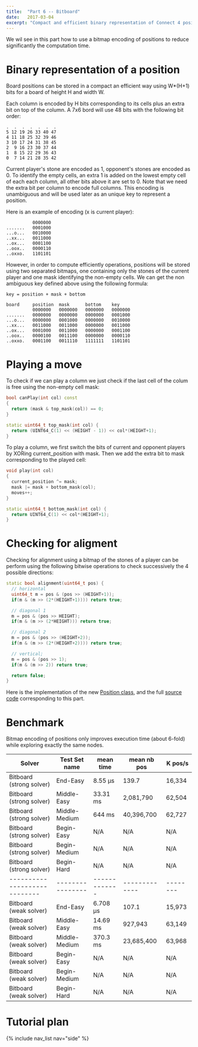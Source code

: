 ```yaml
---
title:  "Part 6 -- Bitboard"
date:   2017-03-04
excerpt: "Compact and efficient binary representation of Connect 4 positions"
---
```


We wil see in this part how to use a bitmap encoding of positions to reduce significantly the computation time.

# Binary representation of a position

Board positions can be stored in a compact an efficient way using W\*(H+1) bits for a board of height H and width W.

Each column is encoded by H bits corresponding to its cells plus an extra bit on top of the column. A 7x6 bord will use 48 bits with the following bit order:

```
.  .  .  .  .  .  .
5 12 19 26 33 40 47
4 11 18 25 32 39 46
3 10 17 24 31 38 45
2  9 16 23 30 37 44
1  8 15 22 29 36 43
0  7 14 21 28 35 42 
```

Current player's stone are encoded as 1, opponent's stones are encoded as 0. To identify the empty cells, an extra 1 is added on the lowest empty cell of each each column, all other bits above it are set to 0. Note that we need the extra bit per column to encode full columns. This encoding is unambiguous and will be used later as an unique key to represent a position.

Here is an example of encoding (x is current player):

```
          0000000
.......   0001000
...o...   0010000
..xx...   0011000
..ox...   0001100
..oox..   0000110
..oxxo.   1101101
```

However, in order to compute efficiently operations, positions will be stored using two separated bitmaps, one containing only the stones of the current player and one mask identifying the non-empty cells. We can get the non ambiguous key defined above using the following formula:

```
key = position + mask + bottom

board     position  mask      bottom    key    
          0000000   0000000   0000000   0000000
.......   0000000   0000000   0000000   0001000
...o...   0000000   0001000   0000000   0010000
..xx...   0011000   0011000   0000000   0011000
..ox...   0001000   0011000   0000000   0001100
..oox..   0000100   0011100   0000000   0000110
..oxxo.   0001100   0011110   1111111   1101101

```

# Playing a move

To check if we can play a column we just check if the last cell of the colum is free using the non-empty cell mask:

```c++
bool canPlay(int col) const 
{
  return (mask & top_mask(col)) == 0;
}

static uint64_t top_mask(int col) {
  return (UINT64_C(1) << (HEIGHT - 1)) << col*(HEIGHT+1);
}
```

To play a column, we first switch the bits of current and opponent players by XORing current_position with mask. Then we add the extra bit to mask corresponding to the played cell:

```c++
void play(int col) 
{
  current_position ^= mask;
  mask |= mask + bottom_mask(col);
  moves++;
}

static uint64_t bottom_mask(int col) {
  return UINT64_C(1) << col*(HEIGHT+1);
}

```

# Checking for aligment

Checking for alignment using a bitmap of the stones of a player can be perform using the following bitwise operations to check successively the 4 possible directions:

```c++
static bool alignment(uint64_t pos) {
  // horizontal 
  uint64_t m = pos & (pos >> (HEIGHT+1));
  if(m & (m >> (2*(HEIGHT+1)))) return true;

  // diagonal 1
  m = pos & (pos >> HEIGHT);
  if(m & (m >> (2*HEIGHT))) return true;

  // diagonal 2 
  m = pos & (pos >> (HEIGHT+2));
  if(m & (m >> (2*(HEIGHT+2)))) return true;

  // vertical;
  m = pos & (pos >> 1);
  if(m & (m >> 2)) return true;

  return false;
}

```

Here is the implementation of the new [Position class](https://github.com/PascalPons/connect4/blob/a0fcfe9e4eacd6194da8ae138a8e554f381be9e0/position.hpp), and the full [source code](https://github.com/PascalPons/connect4/releases/tag/part6) corresponding to this part.


# Benchmark

Bitmap encoding of positions only improves execution time (about 6-fold) while exploring exactly the same nodes.


|Solver                      |Test Set name   |mean time    |mean nb pos  |K pos/s |
-----------------------------|----------------|-------------|-------------|--------|
|Bitboard (strong solver)    |End-Easy        |8.55 μs      |139.7        |16,334  |
|Bitboard (strong solver)    |Middle-Easy     |33.31 ms     |2,081,790    |62,504  |
|Bitboard (strong solver)    |Middle-Medium   |644 ms       |40,396,700   |62,727  |
|Bitboard (strong solver)    |Begin-Easy      |N/A          |N/A          |N/A     |
|Bitboard (strong solver)    |Begin-Medium    |N/A          |N/A          |N/A     |
|Bitboard (strong solver)    |Begin-Hard      |N/A          |N/A          |N/A     |
|----------------------------|----------------|-------------|-------------|--------|
|Bitboard (weak solver)      |End-Easy        |6.708 μs     |107.1        |15,973  |
|Bitboard (weak solver)      |Middle-Easy     |14.69 ms     |927,943      |63,149  |
|Bitboard (weak solver)      |Middle-Medium   |370.3 ms     |23,685,400   |63,968  |
|Bitboard (weak solver)      |Begin-Easy      |N/A          |N/A          |N/A     |
|Bitboard (weak solver)      |Begin-Medium    |N/A          |N/A          |N/A     |
|Bitboard (weak solver)      |Begin-Hard      |N/A          |N/A          |N/A     |


# Tutorial plan
{% include nav_list nav="side" %}
